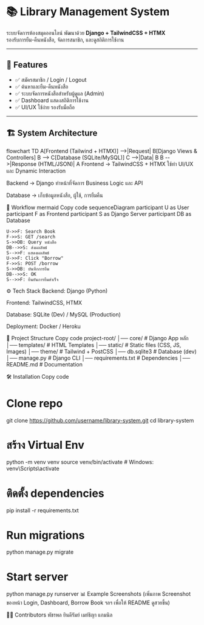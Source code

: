# 📚 Library Management System  

ระบบจัดการห้องสมุดออนไลน์ พัฒนาด้วย **Django + TailwindCSS + HTMX**  
รองรับการยืม-คืนหนังสือ, จัดการสมาชิก, และดูสถิติการใช้งาน  

---

## 🚀 Features
- ✅ สมัครสมาชิก / Login / Logout  
- ✅ ค้นหาและยืม-คืนหนังสือ  
- ✅ ระบบจัดการหนังสือสำหรับผู้ดูแล (Admin)  
- ✅ Dashboard แสดงสถิติการใช้งาน  
- ✅ UI/UX ใช้ง่าย รองรับมือถือ  

---

## 🏗️ System Architecture

flowchart TD
    A[Frontend (Tailwind + HTMX)] -->|Request| B[Django Views & Controllers]
    B --> C[Database (SQLite/MySQL)]
    C -->|Data| B
    B -->|Response (HTML/JSON)| A
Frontend → TailwindCSS + HTMX ใช้ทำ UI/UX และ Dynamic Interaction

Backend → Django ทำหน้าที่จัดการ Business Logic และ API

Database → เก็บข้อมูลหนังสือ, ผู้ใช้, การยืมคืน

🔄 Workflow
mermaid
Copy code
sequenceDiagram
    participant U as User
    participant F as Frontend
    participant S as Django Server
    participant DB as Database

    U->>F: Search Book
    F->>S: GET /search
    S->>DB: Query หนังสือ
    DB-->>S: ส่งผลลัพธ์
    S-->>F: แสดงผลลัพธ์
    U->>F: Click "Borrow"
    F->>S: POST /borrow
    S->>DB: บันทึกการยืม
    DB-->>S: OK
    S-->>F: ยืนยันการยืมสำเร็จ
⚙️ Tech Stack
Backend: Django (Python)

Frontend: TailwindCSS, HTMX

Database: SQLite (Dev) / MySQL (Production)

Deployment: Docker / Heroku

📂 Project Structure
Copy code
project-root/
│── core/              # Django App หลัก
│── templates/         # HTML Templates
│── static/            # Static files (CSS, JS, Images)
│── theme/             # Tailwind + PostCSS
│── db.sqlite3         # Database (dev)
│── manage.py          # Django CLI
│── requirements.txt   # Dependencies
│── README.md          # Documentation

🛠️ Installation
Copy code
# Clone repo
git clone https://github.com/username/library-system.git
cd library-system

# สร้าง Virtual Env
python -m venv venv
source venv/bin/activate  # Windows: venv\Scripts\activate

# ติดตั้ง dependencies
pip install -r requirements.txt

# Run migrations
python manage.py migrate

# Start server
python manage.py runserver
📊 Example Screenshots
(เพิ่มภาพ Screenshot ของหน้า Login, Dashboard, Borrow Book ฯลฯ เพื่อให้ README ดูสวยขึ้น)

👨‍💻 Contributors
พัชรพล ยินดีรัมย์
เมย์ธิญา แกมนิล

